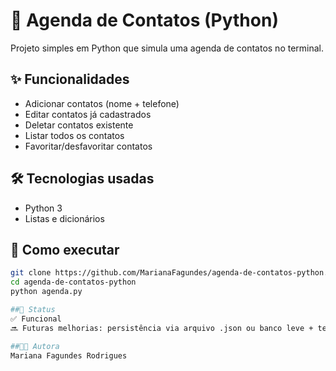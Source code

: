 # 📇 Agenda de Contatos (Python)

Projeto simples em Python que simula uma agenda de contatos no terminal.

## ✨ Funcionalidades
- Adicionar contatos (nome + telefone)
- Editar contatos já cadastrados
- Deletar contatos existente
- Listar todos os contatos
- Favoritar/desfavoritar contatos

## 🛠️ Tecnologias usadas
- Python 3
- Listas e dicionários

## 🚀 Como executar
```bash
git clone https://github.com/MarianaFagundes/agenda-de-contatos-python.git
cd agenda-de-contatos-python
python agenda.py

##📌 Status
✅ Funcional
🔜 Futuras melhorias: persistência via arquivo .json ou banco leve + testes

##👩‍💻 Autora
Mariana Fagundes Rodrigues
